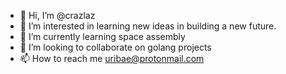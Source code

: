 - 👋 Hi, I’m @crazlaz
- 👀 I’m interested in learning new ideas in building a new future.
- 🌱 I’m currently learning space assembly
- 💞️ I’m looking to collaborate on golang projects
- 📫 How to reach me uribae@protonmail.com
